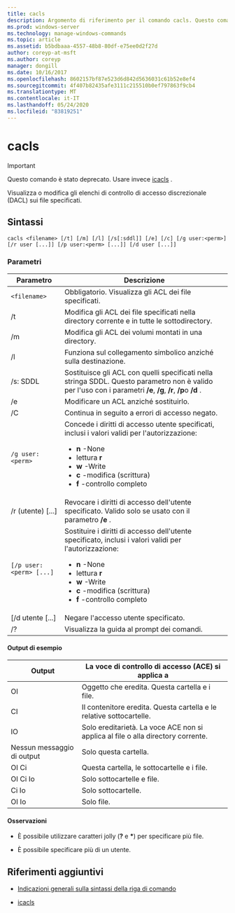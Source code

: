 ```yaml
---
title: cacls
description: Argomento di riferimento per il comando cacls. Questo comando è stato deprecato e non è garantito che sia supportato nelle versioni future di Windows.
ms.prod: windows-server
ms.technology: manage-windows-commands
ms.topic: article
ms.assetid: b5bdbaaa-4557-48b8-80df-e75ee0d2f27d
author: coreyp-at-msft
ms.author: coreyp
manager: dongill
ms.date: 10/16/2017
ms.openlocfilehash: 8602157bf87e523d6d842d5636031c61b52e8ef4
ms.sourcegitcommit: 4f407b82435afe3111c215510b0ef797863f9cb4
ms.translationtype: MT
ms.contentlocale: it-IT
ms.lasthandoff: 05/24/2020
ms.locfileid: "83819251"
---
```

# <a name="cacls"></a>cacls

>[!IMPORTANT]
> Questo comando è stato deprecato. Usare invece [icacls](icacls.md) .

Visualizza o modifica gli elenchi di controllo di accesso discrezionale (DACL) sui file specificati.

## <a name="syntax"></a>Sintassi

```
cacls <filename> [/t] [/m] [/l] [/s[:sddl]] [/e] [/c] [/g user:<perm>] [/r user [...]] [/p user:<perm> [...]] [/d user [...]]
```

### <a name="parameters"></a>Parametri

| Parametro | Descrizione |
| --------- | ----------- |
| `<filename>` | Obbligatorio. Visualizza gli ACL dei file specificati. |
| /t | Modifica gli ACL dei file specificati nella directory corrente e in tutte le sottodirectory. |
| /m | Modifica gli ACL dei volumi montati in una directory. |
| /l | Funziona sul collegamento simbolico anziché sulla destinazione. |
| /s: SDDL | Sostituisce gli ACL con quelli specificati nella stringa SDDL. Questo parametro non è valido per l'uso con i parametri **/e**, **/g**, **/r**, **/p**o **/d** . |
| /e | Modificare un ACL anziché sostituirlo. |
| /C | Continua in seguito a errori di accesso negato. |
| `/g user:<perm>` | Concede i diritti di accesso utente specificati, inclusi i valori validi per l'autorizzazione:<ul><li>**n** -None</li><li>lettura **r**</li><li>**w** -Write</li><li>**c** -modifica (scrittura)</li><li>**f** -controllo completo</li></ul> |
| /r (utente) [...] | Revocare i diritti di accesso dell'utente specificato. Valido solo se usato con il parametro **/e** . |
| `[/p user:<perm> [...]` | Sostituire i diritti di accesso dell'utente specificato, inclusi i valori validi per l'autorizzazione:<ul><li>**n** -None</li><li>lettura **r**</li><li>**w** -Write</li><li>**c** -modifica (scrittura)</li><li>**f** -controllo completo</li></ul> |
| [/d utente [...] | Negare l'accesso utente specificato. |
| /? | Visualizza la guida al prompt dei comandi. |

#### <a name="sample-output"></a>Output di esempio

| Output | La voce di controllo di accesso (ACE) si applica a |
-------- | ------------------------------------- |
| OI | Oggetto che eredita. Questa cartella e i file. |
| CI | Il contenitore eredita. Questa cartella e le relative sottocartelle. |
| IO | Solo ereditarietà. La voce ACE non si applica al file o alla directory corrente. |
| Nessun messaggio di output | Solo questa cartella. |
| OI Ci | Questa cartella, le sottocartelle e i file. |
| OI Ci Io | Solo sottocartelle e file. |
| Ci Io | Solo sottocartelle. |
| OI Io | Solo file. |

#### <a name="remarks"></a>Osservazioni

- È possibile utilizzare caratteri jolly (**?** e **&#42;**) per specificare più file.

- È possibile specificare più di un utente.

## <a name="additional-references"></a>Riferimenti aggiuntivi

- [Indicazioni generali sulla sintassi della riga di comando](command-line-syntax-key.md)

- [icacls](icacls.md)
